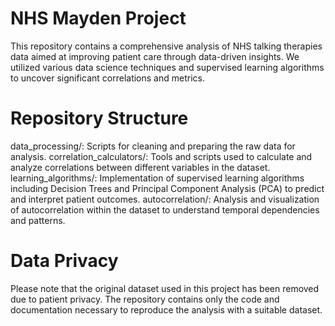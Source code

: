 # NHS Mayden Project
This repository contains a comprehensive analysis of NHS talking therapies data aimed at improving patient care through data-driven insights. We utilized various data science techniques and supervised learning algorithms to uncover significant correlations and metrics.

# Repository Structure
data_processing/: Scripts for cleaning and preparing the raw data for analysis.
correlation_calculators/: Tools and scripts used to calculate and analyze correlations between different variables in the dataset.
learning_algorithms/: Implementation of supervised learning algorithms including Decision Trees and Principal Component Analysis (PCA) to predict and interpret patient outcomes.
autocorrelation/: Analysis and visualization of autocorrelation within the dataset to understand temporal dependencies and patterns.

# Data Privacy
Please note that the original dataset used in this project has been removed due to patient privacy. The repository contains only the code and documentation necessary to reproduce the analysis with a suitable dataset.
